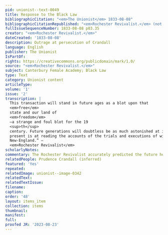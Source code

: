 ```yaml
---
pid: unionist--text-0049
title: Response to the Black Law
bibliographicCitation: "<em>The Unionist</em> 1833-08-08"
bibliographicCitationRepublished: "<em>Rochester Revivalist.</em> (not researched)"
fullIssueSequenceNumber: 1833-08-08 p03.35
creator: "<em>Rochester Revivalist.</em>"
dateCreated: '1833-08-08'
description: Outrage at persecution of Crandall
language: English
publisher: The Unionist
IsPartOf: 
rights: https://creativecommons.org/publicdomain/mark/1.0/
source: "<em>Rochester Revivalist.</em>"
subject: Canterbury Female Academy; Black Law
type: Text
category: Unionist content
articleType: 
volume: '1'
issue: '2'
transcription: |
  This transaction will stand in future ages as a blot upon that
  <em>free</em>
  state and our land of
  <em>freedom</em>
  —a strange and foul blot for the 19
  <sup>th</sup>
  century. Future generations will doubtless be as much astonished at it, as the
  present is at reading the accounts of the trials and executions of witches in
  New-England.” –
  <em>Rochester Revivalist</em>
scholarlyNotes: 
commentary: The Rochester Revivalist accurately predicted the future here.
relatedPeople: Prudence Crandall (inferred)
featured: 'Yes'
repeated: 
relatedImage: unionist--image-0342
relatedText: 
relatedTextIssue: 
filename: 
caption: 
order: '48'
layout: items_item
collection: items
thumbnail: 
manifest: 
full: 
proofed JR: '2023-08-23'
---
```

